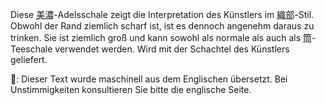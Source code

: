 <p>Diese <abbr title="Mino">美濃</abbr>-Adelsschale zeigt die Interpretation des Künstlers im <abbr title="Oribe">織部</abbr>-Stil. Obwohl der Rand ziemlich scharf ist, ist es dennoch angenehm daraus zu trinken. Sie ist ziemlich groß und kann sowohl als normale als auch als <abbr title="tsutsu, rohrförmig">筒</abbr>-Teeschale verwendet werden. Wird mit der Schachtel des Künstlers geliefert.</p>
👾: Dieser Text wurde maschinell aus dem Englischen übersetzt. Bei Unstimmigkeiten konsultieren Sie bitte die englische Seite.
